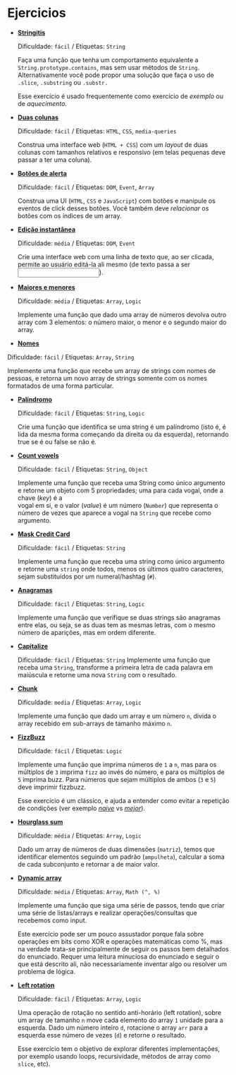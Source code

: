 # Ejercicios

- [**Stringitis**](./01-stringitis)

  Dificuldade: `fácil` / Etiquetas: `String`

  Faça uma função que tenha um comportamento equivalente a `String.prototype.contains`, mas sem usar métodos de `String`. Alternativamente você pode
  propor uma solução que faça o uso de `.slice`, `.substring` ou `.substr.`
  
  Esse exercício é usado frequentemente como exercício de _exemplo_ ou de _aquecimento._


- [**Duas colunas**](./02-dos-columnas)

  Dificuldade: `fácil` / Etiquetas: `HTML`, `CSS`, `media-queries`
  
  Construa uma interface web (`HTML + CSS`) com um _layout_ de duas colunas
  com tamanhos relativos e responsivo (em telas pequenas deve passar a ter uma coluna).


- [**Botões de alerta**](./03-botones-alerta)

  Dificuldade: `fácil` / Etiquetas: `DOM`, `Event`, `Array`
  
  Construa uma UI (`HTML`, `CSS` e `JavaScript`) com botões e manipule os eventos
  de click desses botões. Você também deve _relacionar_ os botões com os índices
  de um array.

- [**Edição instantânea**](./04-edicion-instantanea)
  
  Dificuldade: `média` / Etiquetas: `DOM`, `Event`

  Crie uma interface web com uma linha de texto que, ao ser clicada, permite ao 
  usuário editá-la ali mesmo (de texto passa a ser <input>).

- [**Maiores e menores**](./05-mayores-menores)

  Dificuldade: `média` / Etiquetas: `Array`, `Logic`

  Implemente uma função que dado uma array de números devolva outro array 
  com 3 elementos: o número maior, o menor e o segundo maior do array.


- [**Nomes**](./06-nombres)

 Dificuldade: `fácil` / Etiquetas: `Array`, `String`
 
 Implemente uma função que recebe um array de strings com nomes de 
 pessoas, e retorna um novo array de strings somente com os nomes formatados de uma forma particular.


- [**Palíndromo**](./07-palindrome)

  Dificuldade: `fácil` / Etiquetas: `String`, `Logic`
  
  Crie uma função que identifica se uma string é um palíndromo (isto é, 
  é lida da mesma forma começando da direita ou da esquerda), retornando true se é ou false se não é.


- [**Count vowels**](./08-count-vowels)

  Dificuldade: `fácil` / Etiquetas: `String`, `Object`

  Implemente uma função que receba uma String como único argumento e retorne
  um objeto com 5 propriedades; uma para cada vogal, onde a chave (_key_) é a      
  vogal em si, e o valor (_value_) é um número (`Number`) que representa 
  o número de vezes que aparece a vogal na `String` que recebe como argumento.

- [**Mask Credit Card**](./09-mask-credit-card)

  Dificuldade: `fácil` / Etiquetas: `String`
  
  Implemente uma função que receba uma string como único argumento e retorne 
  uma `string` onde todos, menos os últimos quatro caracteres, sejam substituídos por um numeral/hashtag (`#`).


- [**Anagramas**](./10-anagrams)

  Dificuldade: `fácil` / Etiquetas: `String`, `Logic`
  
  Implemente uma função que verifique se duas strings são anagramas entre elas, ou seja, se as duas
  tem as mesmas letras, com o mesmo número de aparições, mas em ordem diferente.


- [**Capitalize**](./11-capitalize)

  Dificuldade: `fácil` / Etiquetas: `String`
  Implemente uma função que receba uma `String`, transforme a primeira letra de cada palavra
  em maiúscula e retorne uma nova `String` com o resultado.


- [**Chunk**](./12-chunk)

  Dificuldade: `media` / Etiquetas: `Array`, `Logic`
  
  Implemente uma função que dado um array e um número `n`, divida o array
  recebido em sub-arrays de tamanho máximo `n`.


- [**FizzBuzz**](./13-fizzbuzz)

  Dificuldade: `fácil` / Etiquetas: `Logic`

  Implemente uma função que imprima números de `1` a `n`, mas para os 
  múltiplos de `3` imprima `fizz` ao invés do número, e para os múltiplos de `5`
  imprima buzz. Para números que sejam múltiplos de ambos (`3` e `5`) deve imprimir fizzbuzz.
  
  Esse exercício é um clássico, e ajuda a entender como evitar a repetição de condições (ver exemplo
  [_naive_](./13-fizzbuzz/solutions/fizzbuzz-naive.js) vs
  [_mejor_](./13-fizzbuzz/solutions/fizzbuzz-better.js)).


- [**Hourglass sum**](./14-hour-glass)

  Dificuldade: `média` / Etiquetas: `Array`, `Logic`
  
  Dado um array de números de duas dimensões (`matriz`), temos que identificar elementos 
  seguindo um padrão (`ampulheta`), calcular a soma de cada subconjunto  e retornar a de maior valor.


- [**Dynamic array**](./15-dynamic-array)

  Dificuldade: `média` / Etiquetas: `Array`, `Math (^, %)`

  Implemente uma função que siga uma série de passos, tendo que criar uma série 
  de listas/arrays e realizar operações/consultas que recebemos como input.
  
  Este exercício pode ser um pouco assustador porque fala sobre operações em bits como XOR e operações 
  matemáticas como %, mas na verdade trata-se principalmente de seguir os passos bem detalhados do enunciado. 
  Requer uma leitura minuciosa do enunciado e seguir o que está descrito ali, não necessariamente inventar algo ou resolver um problema de lógica.


- [**Left rotation**](./16-left-rotation)

  Dificuldade: `fácil` / Etiquetas: `Array`, `Logic`

  Uma operação de rotação no sentido anti-horário (left rotation), sobre um array 
  de tamanho `n` move cada elemento do array `1` unidade para a esquerda. 
  Dado um número inteiro `d`, rotacione o array `arr` para a esquerda esse número de 
  vezes (`d`) e retorne o resultado.
  
  Esse exercício tem o objetivo de explorar diferentes implementações, por 
  exemplo usando loops, recursividade, métodos de array como `slice`, etc).
